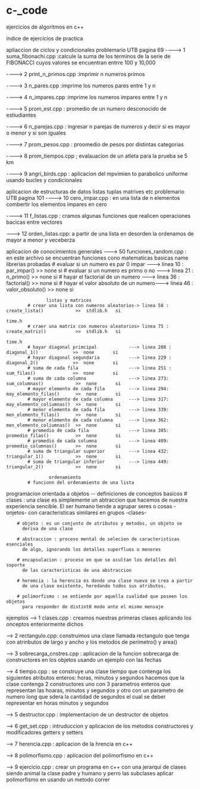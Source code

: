 # c-_code
ejercicios de algoritmos en c++

indice de ejercicios de practica


apliaccion de ciclos y condicionales 
problemario UTB pagina 69
----> 1 suma_fibonachi.cpp :calcule la suma de los terminos de la serie de FIBONACCI
cuyos valores se encuentran entrre 100 y 10,000 

----> 2 print_n_primos.cpp :imprimir n numeros primos

----> 3 n_pares.cpp :imprime los numeros pares entre 1 y n

----> 4 n_impares.cpp :imprime los numeros impares entre 1 y n

----> 5 prom_est.cpp : promedio de un numero desconocido de estiudiantes

----> 6 n_parejas.cpp : ingresar n parejas de numeros y decir si es mayor o menor y si son iguales

----> 7 prom_pesos.cpp : proomedio de pesos por distintas categorias

----> 8 prom_tiempos.cpp ; evalauacion de un atleta para la prueba se 5 km  

----> 9 angri_birds.cpp : aplicacion del mpvimien to parabolico uniforme usando bucles y condicionales


aplicacion de estructuras de datos listas tuplas matrives etc 
problemario UTB pagina 101
----> 10 cero_impar.cpp : en una lista de n elementos combertir los elementos impares en cero 

----> 11 f_listas.cpp : cramos algunas funciones que realicen operaciones bacicas entre vectores

---> 12 orden_listas.cpp: a partir de una lista en desorden la ordenamos de mayor a menor y veceberza


aplicacion de conocimientos generales
---> 50 funciones_random.cpp : en este archivo se encuentran funciones cono
                    matematicas basicas                            name                    librerias    probadas
            # evaluar si un numero es par 0 impar ---> linea 10  : par_impar()              >>  none       si
            # evaluar si un numero es primo o no  ---> linea 21 : n_primo()                 >>  none       si
            # hayar el factorial de un numero     ---> linea 36 : factorial()               >>  none       si
            # hayar el valor absoluto de un numero---> linea 46 : valor_obsoluto()          >>  none       si
        

                   listas y matrices
            # crear una lista con numeros aleatorios-> linea 58 : create_lista()            >>  stdlib.h   si
                                                                                                time.h
            # craer una matrix con numeros aleatorios> linea 75 : create_matriz()           >>  stdlib.h   si
                                                                                                time.h
            # hayar diagonal primcipal            ---> linea 208 : diagonal_1()             >>  none       si
            # hayar diagonal segundaria           ---> linea 229 : diagonal_2()             >>  none       si
            # suma de cada fila                   ---> linea 251 : sum_filas()              >>  none       si
            # suma de cada columna                ---> linea 273: sum_columnas()            >>  none       si
            # mayor elemento de cada fila         ---> linea 294: may_elemento_filas()      >>  none       si
            # mayor elemento de cada columna      ---> linea 317: may_elemento_coliumnas()  >>  none       si
            # menor elemento de cada fila         ---> linea 339: men_elemento_filas()      >>  none       si
            # menor elemento de cada columna      ---> linea 362: men_elemento_coliumnas()  >>  none       si
            # promedio de cada fila               ---> linea 385: promedio_filas()          >>  none       si
            # promedio de cada columna            ---> linea 409: promedio_columnas()       >>  none       si
            # suma de triangular superior         ---> linea 432: triangular_1()            >>  none       si
            # suma de triangular inferior         ---> linea 449: triangular_2()            >>  none       si

                    ordenamiento
            # funcionn del ordenamiento de una lista

 programacion orientada a objetos
-- definiciones de conceptos basicos
        # clases : una clase es simplemente un abtraccion que hacemos
          de nuestra experiencia sencible. El ser humano tiende a agrupar
          seres o cosas -onjetos- con caracteristicas similares en grupos
          -clases-

        # objeto : es un conjunto de atributos y metodos, un objeto se 
          deriva de una clase

        # abstraccion : proceso mental de selecion de caracteristicas esenciales
          de algo, ignorando los detalles superfluos o menores

        # encapsulacion : proceso en que se ocultan los detalles del soporte
          de las caracteristicas de una abstraccion

        # heremcia : la herencia es donde una clase nueva se crea a partir 
          de una clase existente, heredando todos sus atributos.

        # polimorfismo : se entiende por aquella cualidad que poseen los objetos
          para responder de distint0 modo ante el mismo mensaje

  ejemplos
--> 1 clases.cpp : creamos nuestras primeras clases aplicando los onceptos
                   enteriormente dichos

--> 2 rectangulo.cpp: construimos una clase llamada rectangulo que tenga
                   con atrinbutos de largo y ancho y los metodos de 
                   perimetro() y area()

--> 3 sobrecarga_cnstres.cpp : aplicacion de la funcion sobrecarga de 
                   constructores en los objetos usando un ejemplo con las fechas

--> 4 tiempo.cpp :  se construye una clase tiempo que contenga los siguientes
                    atributos enteros: horas, minutos y segundos hacemos 
                    que la clase contenga 2 constructores uno con 3 parametros enteros
                    que representan las hoaras, minutos y segundos y otro con un 
                    parametro de numero long que sdera la cantidad de segundos el cual 
                    se deber representar en horas minutos y segundos  

--> 5 destructor.cpp : implementacion de un destructor de objetos

--> 6 get_set.cpp : intruduccion y aplicacion de los metodos constructores y modificadores
                    getters y setters

--> 7 herencia.cpp : aplicacion de la hrencia en c++

--> 8 polimorfismo.cpp : aplicacion del polimorfismo en c++

--> 9 ejercicio.cpp : crear un programa en c++ con una jerarqui de clases
                      siendo animal la clase padre y humano y perro las subclases
                      aplicar polimorfismo en usando un metodo correr  
